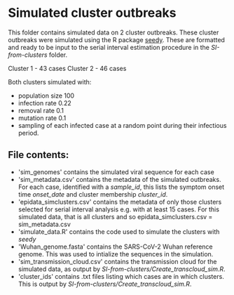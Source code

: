 # Simulated cluster outbreaks

This folder contains simulated data on 2 cluster outbreaks. These cluster outbreaks were simulated using the R package [seedy](https://doi.org/10.1371/journal.pone.0129745). These are formatted and ready to be input to the serial interval estimation procedure in the *SI-from-clusters* folder.

Cluster 1 - 43 cases
Cluster 2 - 46 cases

Both clusters simulated with: 
* population size 100 
* infection rate 0.22
* removal rate 0.1
* mutation rate 0.1
* sampling of each infected case at a random point during their infectious period.

## File contents:
* 'sim_genomes' contains the simulated viral sequence for each case
* 'sim_metadata.csv' contains the metadata of the simulated outbreaks. For each case, identified with a *sample_id*, this lists the symptom onset time *onset_date* and cluster membership *cluster_id*.
* 'epidata_simclusters.csv' contains the metadata of only those clusters selected for serial interval analysis e.g. with at least 15 cases. For this simulated data, that is all clusters and so epidata_simclusters.csv = sim_metadata.csv
* 'simulate_data.R' contains the code used to simulate the clusters with *seedy*
* 'Wuhan_genome.fasta' contains the SARS-CoV-2 Wuhan reference genome. This was used to intialize the sequences in the simulation.
* 'sim_transmission_cloud.csv' contains the transmission cloud for the simulated data, as output by *SI-from-clusters/Create_transcloud_sim.R*.
* 'cluster_ids' contains .txt files listing which cases are in which clusters. This is output by *SI-from-clusters/Create_transcloud_sim.R*.

 

 


